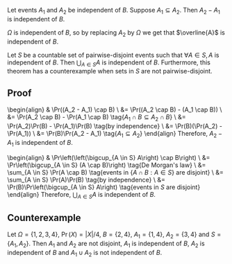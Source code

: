 Let events $A_1$ and $A_2$ be independent of $B$.
Suppose $A_1 \subseteq A_2$. Then $A_2 - A_1$ is independent of $B$.

$\Omega$ is independent of $B$, so by replacing $A_2$ by $\Omega$
we get that $\overline{A}$ is independent of $B$.

Let $S$ be a countable set of pairwise-disjoint events such that
$\forall A \in S, A$ is independent of $B$.
Then $\bigcup_{A \in S} A$ is independent of $B$.
Furthermore, this theorem has a counterexample when sets in $S$ are not pairwise-disjoint.

## Proof

\begin{align}
& \Pr((A_2 - A_1) \cap B)
\\ &= \Pr((A_2 \cap B) - (A_1 \cap B))
\\ &= \Pr(A_2 \cap B) - \Pr(A_1 \cap B)
\tag{$A_1 \cap B \subseteq A_2 \cap B$}
\\ &= \Pr(A_2)\Pr(B) - \Pr(A_1)\Pr(B)
\tag{by independence}
\\ &= \Pr(B)(\Pr(A_2) - \Pr(A_1))
\\ &= \Pr(B)\Pr(A_2 - A_1)
\tag{$A_1 \subseteq A_2$}
\end{align}
Therefore, $A_2 - A_1$ is independent of $B$.

\begin{align}
& \Pr\left(\left(\bigcup_{A \in S} A\right) \cap B\right)
\\ &= \Pr\left(\bigcup_{A \in S} (A \cap B)\right)
\tag{De Morgan's law}
\\ &= \sum_{A \in S} \Pr(A \cap B)
\tag{events in $\{A \cap B: A \in S\}$ are disjoint}
\\ &= \sum_{A \in S} \Pr(A)\Pr(B)
\tag{by independence}
\\ &= \Pr(B)\Pr\left(\bigcup_{A \in S} A\right)
\tag{events in $S$ are disjoint}
\end{align}
Therefore, $\bigcup_{A \in S} A$ is independent of $B$.

## Counterexample

Let $\Omega = \{1, 2, 3, 4\}$, $\Pr(X) = |X|/4$, $B = \{2, 4\}$,
$A_1 = \{1, 4\}$, $A_2 = \{3, 4\}$ and $S = \{A_1, A_2\}$.
Then $A_1$ and $A_2$ are not disjoint, $A_1$ is independent of $B$,
$A_2$ is independent of $B$ and $A_1 \cup A_2$ is not independent of $B$.
